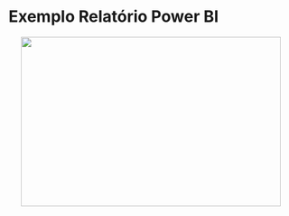 # Exemplo Relatório Power BI

<p align="center">
	<img width="460" height="300" src="src/Power BI Serviço.png">
</p>
